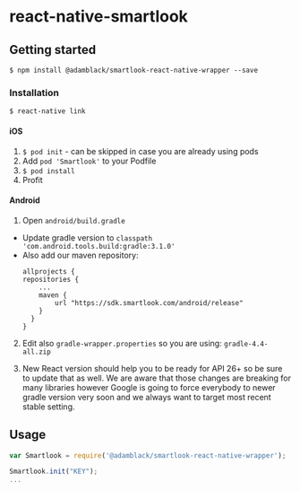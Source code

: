 
# react-native-smartlook

## Getting started

`$ npm install @adamblack/smartlook-react-native-wrapper --save`

### Installation

`$ react-native link`


#### iOS

1. `$ pod init` - can be skipped in case you are already using pods
2. Add `pod 'Smartlook'` to your Podfile
3. `$ pod install`
4. Profit

#### Android

1. Open `android/build.gradle`
  - Update gradle version to `classpath 'com.android.tools.build:gradle:3.1.0'`
  - Also add our maven repository:
    ```
    allprojects {
    repositories {
        ...
        maven {
            url "https://sdk.smartlook.com/android/release"
        }
      }
    }
    ```
2. Edit also `gradle-wrapper.properties` so you are using:
    `gradle-4.4-all.zip`
  	
3. New React version should help you to be ready for API 26+ so be sure to update that as well. We are aware that those changes are breaking for many libraries however Google is going to force everybody to newer gradle version very soon and we always want to target most recent stable setting.


## Usage
```javascript
var Smartlook = require('@adamblack/smartlook-react-native-wrapper');

Smartlook.init("KEY");
...
```
  
